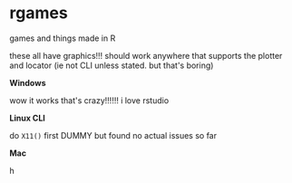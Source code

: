 # rgames
games and things made in R

these all have graphics!!! should work anywhere that supports the plotter and locator (ie not CLI unless stated. but that's boring)

**Windows**

wow it works that's crazy!!!!!! i love rstudio

**Linux CLI**

do ``X11()`` first DUMMY but found no actual issues so far

**Mac**

h